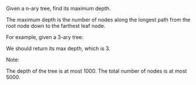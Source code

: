 Given a n-ary tree, find its maximum depth.

The maximum depth is the number of nodes along the longest path from the root node down to the farthest leaf node.

For example, given a 3-ary tree:

 


 

We should return its max depth, which is 3.

 

Note:

The depth of the tree is at most 1000.
The total number of nodes is at most 5000.
